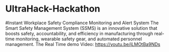 # UltraHack-Hackathon
#Instant Workplace Safety Compliance Monitoring and Alert System
The Smart Safety Management System (SSMS) is an innovative solution that boosts safety, accountability, and efficiency in manufacturing through real-time monitoring, wearable safety gear, and automated personnel management.
The Real Time demo Video: https://youtu.be/jLMOtBa9NDs
